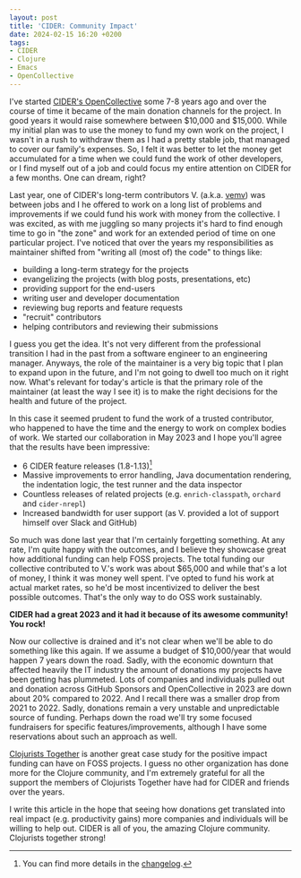 ```yaml
---
layout: post
title: 'CIDER: Community Impact'
date: 2024-02-15 16:20 +0200
tags:
- CIDER
- Clojure
- Emacs
- OpenCollective
---
```


I've started [CIDER's OpenCollective](https://opencollective.com/cider) some 7-8
years ago and over the course of time it became of the main donation channels
for the project. In good years it would raise somewhere between $10,000 and
$15,000. While my initial plan was to use the money to fund my own work on the
project, I wasn't in a rush to withdraw them as I had a pretty stable job, that
managed to cover our family's expenses. So, I felt it was better to let the money
get accumulated for a time when we could fund the work of other developers, or I
find myself out of a job and could focus my entire attention on CIDER for a few
months. One can dream, right?

Last year, one of CIDER's long-term contributors
V. (a.k.a. [vemv](https://github.com/vemv)) was between jobs and I he offered to
work on a long list of problems and improvements if we could fund his work with
money from the collective. I was excited, as with me juggling so many projects
it's hard to find enough time to go in "the zone" and work for an extended
period of time on one particular project. I've noticed that over the years my
responsibilities as maintainer shifted from "writing all (most of) the code" to
things like:

- building a long-term strategy for the projects
- evangelizing the projects (with blog posts, presentations, etc)
- providing support for the end-users
- writing user and developer documentation
- reviewing bug reports and feature requests
- "recruit" contributors
- helping contributors and reviewing their submissions

I guess you get the idea. It's not very different from the professional
transition I had in the past from a software engineer to an engineering
manager. Anyways, the role of the maintainer is a very big topic that I plan to
expand upon in the future, and I'm not going to dwell too much on it right
now. What's relevant for today's article is that the primary role of the
maintainer (at least the way I see it) is to make the right decisions for the
health and future of the project.

In this case it seemed prudent to fund the work of a trusted contributor, who
happened to have the time and the energy to work on complex bodies of work. We
started our collaboration in May 2023 and I hope you'll agree that the results
have been impressive:

- 6 CIDER feature releases (1.8-1.13)[^1]
- Massive improvements to error handling, Java documentation rendering, the indentation logic, the test runner and the data inspector
- Countless releases of related projects (e.g. `enrich-classpath`, `orchard` and `cider-nrepl`)
- Increased bandwidth for user support (as V. provided a lot of support himself over Slack and GitHub)

So much was done last year that I'm certainly forgetting something.
At any rate, I'm quite happy with the outcomes, and I believe they showcase
great how additional funding can help FOSS projects. The total funding our
collective contributed to V.'s work was about $65,000 and while that's a lot of
money, I think it was money well spent. I've opted to fund his work at actual
market rates, so he'd be most incentivized to deliver the best possible
outcomes. That's the only way to do OSS work sustainably.

**CIDER had a great 2023 and it had it because of its awesome community! You rock!**

Now our collective is drained and it's not clear when we'll be able to do
something like this again. If we assume a budget of $10,000/year that would
happen 7 years down the road. Sadly, with the economic downturn that affected
heavily the IT industry the amount of donations my projects have been getting
has plummeted. Lots of companies and individuals pulled out and donation
across GitHub Sponsors and OpenCollective in 2023 are down about 20% compared to
2022. And I recall there was a smaller drop from 2021 to 2022.
Sadly, donations remain a very unstable and unpredictable source of funding.
Perhaps down the road we'll try some focused fundraisers for specific
features/improvements, although I have some reservations about such an approach
as well.

[Clojurists Together](https://www.clojuriststogether.org/) is another great case
study for the positive impact funding can have on FOSS projects.  I guess no other
organization has done more for the Clojure community, and I'm extremely grateful
for all the support the members of Clojurists Together have had for CIDER and friends over the years.

I write this article in the hope that seeing how donations get translated into
real impact (e.g. productivity gains) more companies and individuals will be
willing to help out. CIDER is all of you, the amazing Clojure community. Clojurists together strong!

[^1]: You can find more details in the [changelog](https://github.com/clojure-emacs/cider/blob/master/CHANGELOG.md#180-2023-10-13).
